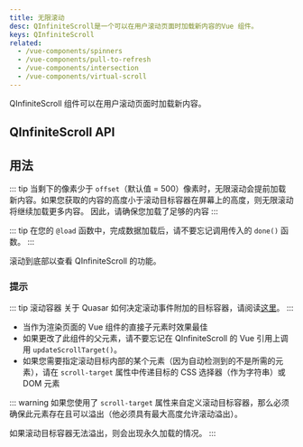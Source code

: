 ```yaml
---
title: 无限滚动
desc: QInfiniteScroll是一个可以在用户滚动页面时加载新内容的Vue 组件。
keys: QInfiniteScroll
related:
  - /vue-components/spinners
  - /vue-components/pull-to-refresh
  - /vue-components/intersection
  - /vue-components/virtual-scroll
---
```


QInfiniteScroll 组件可以在用户滚动页面时加载新内容。

## QInfiniteScroll API

<doc-api file="QInfiniteScroll" />

## 用法

::: tip
当剩下的像素少于 `offset`（默认值 = 500）像素时，无限滚动会提前加载新内容。如果您获取的内容的高度小于滚动目标容器在屏幕上的高度，则无限滚动将继续加载更多内容。 因此，请确保您加载了足够的内容
:::

::: tip
在您的 `@load` 函数中，完成数据加载后，请不要忘记调用传入的 `done()` 函数。
:::

滚动到底部以查看 QInfiniteScroll 的功能。

<doc-example title="基础" file="QInfiniteScroll/Basic" scrollable />

<doc-example title="自定义滚动的目标元素" file="QInfiniteScroll/Container" />

<doc-example title="反向（消息风格）" file="QInfiniteScroll/Reverse" scrollable />

### 提示

::: tip 滚动容器
关于 Quasar 如何决定滚动事件附加的目标容器，请阅读[这里](/vue-components/scroll-observer#确定滚动的容器)。
:::

* 当作为渲染页面的 Vue 组件的直接子元素时效果最佳
* 如果更改了此组件的父元素，请不要忘记在 QInfiniteScroll 的 Vue 引用上调用 `updateScrollTarget()`。
* 如果您需要指定滚动目标内部的某个元素（因为自动检测到的不是所需的元素），请在 `scroll-target` 属性中传递目标的 CSS 选择器（作为字符串）或 DOM 元素

::: warning
如果您使用了 `scroll-target` 属性来自定义滚动目标容器，那么必须确保此元素存在且可以溢出（他必须具有最大高度允许滚动溢出）。

如果滚动目标容器无法溢出，则会出现永久加载的情况。
:::

<doc-example title="在 QMenu 中使用" file="QInfiniteScroll/Menu" />
